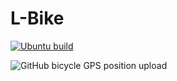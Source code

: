 # L-Bike

[![Ubuntu build](https://github.com/Alpha2Mao/L-Bike/actions/workflows/cmake.yml/badge.svg)](https://github.com/Alpha2Mao/L-Bike/actions/workflows/cmake.yml)


![GitHub](https://img.shields.io/github/license/Alpha2Mao/L-Bike)
bicycle GPS position upload
